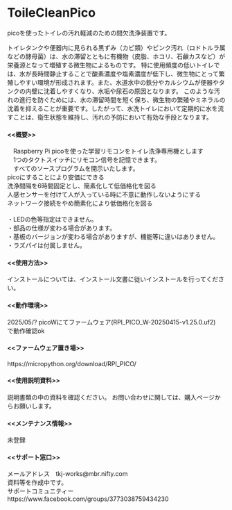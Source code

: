# ToileCleanPico
picoを使ったトイレの汚れ軽減のための間欠洗浄装置です。

トイレタンクや便器内に見られる黒ずみ（カビ類）やピンク汚れ（ロドトルラ属などの酵母菌）は、水の滞留とともに有機物（皮脂、ホコリ、石鹸カスなど）が栄養源となって増殖する微生物によるものです。
特に使用頻度の低いトイレでは、水が長時間静止することで酸素濃度や塩素濃度が低下し、微生物にとって繁殖しやすい環境が形成されます。また、水道水中の鉄分やカルシウムが便器やタンクの内壁に沈着しやすくなり、水垢や尿石の原因となります。
このような汚れの進行を防ぐためには、水の滞留時間を短く保ち、微生物の繁殖やミネラルの沈着を抑えることが重要です。したがって、水洗トイレにおいて定期的に水を流すことは、衛生状態を維持し、汚れの予防において有効な手段となります。<br>

<h4><<概要>></h4>
　Raspberry Pi picoを使った学習リモコンをトイレ洗浄専用機とします<br>
　1つのタクトスイッチにリモコン信号を記憶できます。<br>
　すべてのソースプログラムを開示いたします。<br>
  picoにすることにより安価にできる<br>
洗浄間隔を6時間固定とし、簡素化して低価格化を図る<br>
人感センサーを付けて人が入っている時に不意に動作しないようにする<br>
ネットワーク接続をやめ簡素化により低価格化を図る<br>
<br>
・LEDの色等指定はできません。<br>
・部品の仕様が変わる場合があります。 <br>
・基板のバージョンが変わる場合がありますが、機能等に違いはありません。<br>
・ラズパイは付属しません。<br>

<h4><<使用方法>></h4>
インストールについては、インストール文書に従いインストールを行ってください。<br>

<h4><<動作環境>></h4>
2025/05/? picoWにてファームウェア(RPI_PICO_W-20250415-v1.25.0.uf2)　で動作確認ok<br>

<h4><<ファームウェア置き場>></h4>
https://micropython.org/download/RPI_PICO/ <br>

  
<h4><<使用説明資料>></h4>
説明書類の中の資料を確認ください。
お問い合わせに関しては、購入ページからお願いします。　

<h4><<メンテナンス情報>></h4>
未登録<br>

<h4><<サポート窓口>></h4>
  メールアドレス　tkj-works@mbr.nifty.com <br>
  資料等を作成中です。<br>
  サポートコミュニティー　https://www.facebook.com/groups/3773038759434230<br>
<br>

